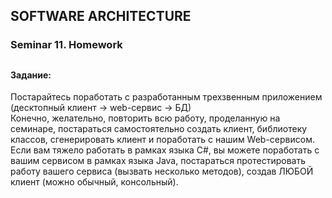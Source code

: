 ## SOFTWARE ARCHITECTURE
### Seminar 11. Homework
##
#### Задание:
Постарайтесь поработать с разработанным трехзвенным приложением (десктопный клиент -> web-сервис -> БД)  
Конечно, желательно, повторить всю работу, проделанную на семинаре, постараться самостоятельно создать клиент, библиотеку классов, сгенерировать клиент и поработать с нашим Web-сервисом.  
Если вам тяжело работать в рамках языка C#, вы можете поработать с вашим сервисом в рамках языка Java, постараться протестировать работу вашего сервиса (вызвать несколько методов), создав ЛЮБОЙ клиент (можно обычный, консольный).
##
###### 

###### 
